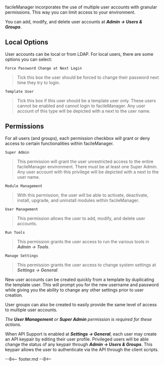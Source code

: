 facileManager incorporates the use of multiple user accounts with granular permissions. This way you can limit access to your environment.

You can add, modify, and delete user accounts at **_Admin → Users & Groups_**.

## Local Options
User accounts can be local or from LDAP. For local users, there are some options you can select:

`Force Password Change at Next Login`
>Tick this box the user should be forced to change their password next time they try to login.

`Template User`
>Tick this box if this user should be a template user only. These users cannot be enabled and cannot login to facileManager. Any user account of this type will be depicted with a  next to the user name.

## Permissions
For all users (and groups), each permission checkbox will grant or deny access to certain functionalities within facileManager.

`Super Admin`
>This permission will grant the user unrestricted access to the entire facileManager environment. There must be at least one Super Admin. Any user account with this privilege will be depicted with a  next to the user name.

`Module Management`
>With this permission, the user will be able to activate, deactivate, install, upgrade, and uninstall modules within facileManager.

`User Management`
>This permission allows the user to add, modify, and delete user accounts.

`Run Tools`
>This permission grants the user access to run the various tools in **_Admin → Tools_**.

`Manage Settings`
>This permission grants the user access to change system settings at **_Settings → General_**.

New user accounts can be created quickly from a template by duplicating the template user. This will prompt you for the new username and password while giving you the ability to change any other settings prior to user creation.

User groups can also be created to easily provide the same level of access to multiple user accounts.

_The **User Management** or **Super Admin** permission is required for these actions._

When API Support is enabled at **_Settings → General_**, each user may create an API keypair by editing their user profile. Privileged users will be able change the status of any keypair through **_Admin → Users & Groups_**. This keypair allows the user to authenticate via the API through the client scripts.

--8<--
footer.md
--8<--
